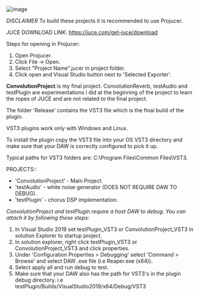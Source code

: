 ![image](https://github.com/user-attachments/assets/48a3ded8-06b9-4968-b78e-3744214a90f9)

*DISCLAIMER* To build these projects it is recommended to use Projucer.

JUCE DOWNLOAD LINK:
https://juce.com/get-juce/download

Steps for opening in Projucer:
1. Open Projucer.
2. Click File -> Open.
3. Select "Project Name".jucer in project folder.
4. Click open and Visual Studio button next to 'Selected Exporter'.

**ConvolutionProject** is my final project. ConvolutionReverb, testAudio and testPlugin are experimentations I did at the beginning of the project to learn the ropes of JUCE and are not related to the final project.

The folder 'Release' contains the VST3 file which is the final build of the plugin.

VST3 plugins work only with Windows and Linux. 

To install the plugin copy the VST3 file into your OS VST3 directory and make sure that your DAW is correctly configured to pick it up.

Typical paths for VST3 folders are: 
 C:\Program Files\Common Files\VST3.

PROJECTS::

- 'ConvolutionProject' - Main Project.
- 'testAudio' - white noise generator (DOES NOT REQUIRE DAW TO DEBUG).
- 'testPlugin' - chorus DSP implementation.

*ConvolutionProject and testPlugin require a host DAW to debug. You can attach it by following these steps:*

1. In Visual Studio 2019 set testPlugin_VST3 or ConvolutionProject_VST3 in solution Explorer to startup project.
2. In solution explorer, right click testPlugin_VST3 or ConvolutionProject_VST3 and click properties.
3. Under 'Configuration Properties > Debugging' select 'Command > Browse' and select DAW .exe file (i.e Reaper.exe (x64)).
4. Select apply all and run debug to test.
5. Make sure that your DAW also has the path for VST3's in the plugin debug directory. i.e testPlugin/Builds/VisualStudio2019/x64/Debug/VST3
